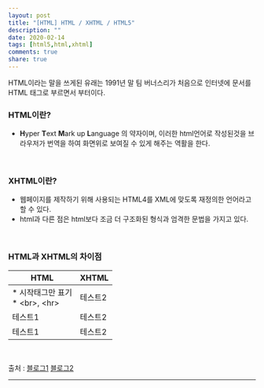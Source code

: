 ```yaml
---
layout: post
title: "[HTML] HTML / XHTML / HTML5"
description: ""
date: 2020-02-14
tags: [html5,html,xhtml]
comments: true
share: true
---
```


HTML이라는 말을 쓰게된 유래는 1991년 말 팀 버너스리가 처음으로 인터넷에 문서를 HTML 태그로 부르면서 부터이다.

### HTML이란?
* **H**yper **T**ext **M**ark up **L**anguage 의 약자이며, 이러한 html언어로 작성된것을 브라우저가 번역을 하여 화면위로 보여질 수 있게 해주는 역활을 한다.


<br>

### XHTML이란?
* 웹페이지를 제작하기 위해 사용되는 HTML4를 XML에 맞도록 재정의한 언어라고 할 수 있다. 
* html과 다른 점은 html보다 조금 더 구조화된 형식과 엄격한 문법을 가지고 있다.

<br>

### HTML과 XHTML의 차이점
|HTML|XHTML|
|------|---|
|* 시작태그만 표기<br>* &lt;br&gt;, &lt;hr&gt;|테스트2|
|테스트1|테스트2|
|테스트1|테스트2|

<br>

<p class="reference-txt">출처 : 
    <a href="https://jjeongeun.tistory.com/2" target="_blankd">블로그1</a>
    <a href="https://codedragon.tistory.com/3338" target="_blankd">블로그2</a>
</p>

--- 
